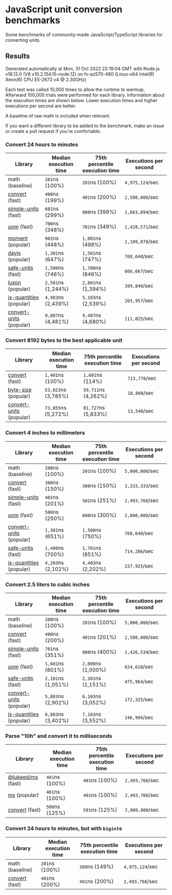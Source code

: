 # JavaScript unit conversion benchmarks

Some benchmarks of community-made JavaScript/TypeScript libraries for converting units.

## Results

<!-- beginblock(results) -->

Generated automatically at Mon, 31 Oct 2022 22:19:04 GMT with Node.js v18.12.0 (V8 v10.2.154.15-node.12) on fv-az570-480 (Linux-x64 Intel(R) Xeon(R) CPU E5-2673 v4 @ 2.30GHz)

Each test was called 10,000 times to allow the runtime to warmup.
Afterward 100,000 trials were performed for each library.
Information about the execution times are shown below.
Lower execution times and higher executions per second are better.

A baseline of raw math is included when relevant.

If you want a different library to be added to the benchmark, make an issue or create a pull request if you're comfortable.

### Convert 24 hours to minutes

| Library                                                            | Median execution time | 75th percentile execution time | Executions per second |
| ------------------------------------------------------------------ | --------------------- | ------------------------------ | --------------------- |
| math (baseline)                                                    | `201`ns (100%)        | `201`ns (100%)                 | `4,975,124`/sec       |
| [convert](https://npmjs.com/package/convert) (fast)                | `400`ns (199%)        | `401`ns (200%)                 | `2,500,000`/sec       |
| [simple-units](https://npmjs.com/package/simple-units) (fast)      | `601`ns (299%)        | `800`ns (398%)                 | `1,663,894`/sec       |
| [uom](https://npmjs.com/package/uom) (fast)                        | `700`ns (348%)        | `701`ns (349%)                 | `1,428,571`/sec       |
| [moment](https://npmjs.com/package/moment) (popular)               | `901`ns (448%)        | `1,001`ns (498%)               | `1,109,878`/sec       |
| [dayjs](https://npmjs.com/package/dayjs) (popular)                 | `1,301`ns (647%)      | `1,501`ns (747%)               | `768,640`/sec         |
| [safe-units](https://npmjs.com/package/safe-units) (fast)          | `1,500`ns (746%)      | `1,700`ns (846%)               | `666,667`/sec         |
| [luxon](https://npmjs.com/package/luxon) (popular)                 | `2,501`ns (1,244%)    | `2,801`ns (1,394%)             | `399,840`/sec         |
| [js-quantities](https://npmjs.com/package/js-quantities) (popular) | `4,903`ns (2,439%)    | `5,103`ns (2,539%)             | `203,957`/sec         |
| [convert-units](https://npmjs.com/package/convert-units) (popular) | `9,007`ns (4,481%)    | `9,407`ns (4,680%)             | `111,025`/sec         |

### Convert 8192 bytes to the best applicable unit

| Library                                                            | Median execution time | 75th percentile execution time | Executions per second |
| ------------------------------------------------------------------ | --------------------- | ------------------------------ | --------------------- |
| [convert](https://npmjs.com/package/convert) (fast)                | `1,401`ns (100%)      | `1,601`ns (114%)               | `713,776`/sec         |
| [byte-size](https://npmjs.com/package/byte-size) (popular)         | `53,023`ns (3,785%)   | `59,711`ns (4,262%)            | `18,860`/sec          |
| [convert-units](https://npmjs.com/package/convert-units) (popular) | `73,855`ns (5,272%)   | `81,727`ns (5,833%)            | `13,540`/sec          |

### Convert 4 inches to millimeters

| Library                                                            | Median execution time | 75th percentile execution time | Executions per second |
| ------------------------------------------------------------------ | --------------------- | ------------------------------ | --------------------- |
| math (baseline)                                                    | `200`ns (100%)        | `201`ns (100%)                 | `5,000,000`/sec       |
| [convert](https://npmjs.com/package/convert) (fast)                | `300`ns (150%)        | `300`ns (150%)                 | `3,333,333`/sec       |
| [simple-units](https://npmjs.com/package/simple-units) (fast)      | `401`ns (201%)        | `501`ns (251%)                 | `2,493,766`/sec       |
| [uom](https://npmjs.com/package/uom) (fast)                        | `500`ns (250%)        | `600`ns (300%)                 | `2,000,000`/sec       |
| [convert-units](https://npmjs.com/package/convert-units) (popular) | `1,301`ns (651%)      | `1,500`ns (750%)               | `768,640`/sec         |
| [safe-units](https://npmjs.com/package/safe-units) (fast)          | `1,400`ns (700%)      | `1,701`ns (851%)               | `714,286`/sec         |
| [js-quantities](https://npmjs.com/package/js-quantities) (popular) | `4,203`ns (2,102%)    | `4,403`ns (2,202%)             | `237,925`/sec         |

### Convert 2.5 liters to cubic inches

| Library                                                            | Median execution time | 75th percentile execution time | Executions per second |
| ------------------------------------------------------------------ | --------------------- | ------------------------------ | --------------------- |
| math (baseline)                                                    | `200`ns (100%)        | `201`ns (100%)                 | `5,000,000`/sec       |
| [convert](https://npmjs.com/package/convert) (fast)                | `400`ns (200%)        | `401`ns (201%)                 | `2,500,000`/sec       |
| [simple-units](https://npmjs.com/package/simple-units) (fast)      | `701`ns (351%)        | `800`ns (400%)                 | `1,426,534`/sec       |
| [uom](https://npmjs.com/package/uom) (fast)                        | `1,601`ns (801%)      | `2,000`ns (1,000%)             | `624,610`/sec         |
| [safe-units](https://npmjs.com/package/safe-units) (fast)          | `2,101`ns (1,051%)    | `2,301`ns (1,151%)             | `475,964`/sec         |
| [convert-units](https://npmjs.com/package/convert-units) (popular) | `5,803`ns (2,902%)    | `6,103`ns (3,052%)             | `172,325`/sec         |
| [js-quantities](https://npmjs.com/package/js-quantities) (popular) | `6,803`ns (3,402%)    | `7,103`ns (3,552%)             | `146,994`/sec         |

### Parse "10h" and convert it to milliseconds

| Library                                                   | Median execution time | 75th percentile execution time | Executions per second |
| --------------------------------------------------------- | --------------------- | ------------------------------ | --------------------- |
| [@lukeed/ms](https://npmjs.com/package/@lukeed/ms) (fast) | `401`ns (100%)        | `401`ns (100%)                 | `2,493,766`/sec       |
| [ms](https://npmjs.com/package/ms) (popular)              | `401`ns (100%)        | `401`ns (100%)                 | `2,493,766`/sec       |
| [convert](https://npmjs.com/package/convert) (fast)       | `500`ns (125%)        | `501`ns (125%)                 | `2,000,000`/sec       |

### Convert 24 hours to minutes, but with `bigint`s

| Library                                             | Median execution time | 75th percentile execution time | Executions per second |
| --------------------------------------------------- | --------------------- | ------------------------------ | --------------------- |
| math (baseline)                                     | `201`ns (100%)        | `300`ns (149%)                 | `4,975,124`/sec       |
| [convert](https://npmjs.com/package/convert) (fast) | `401`ns (200%)        | `401`ns (200%)                 | `2,493,766`/sec       |

<!-- endblock(results) -->
